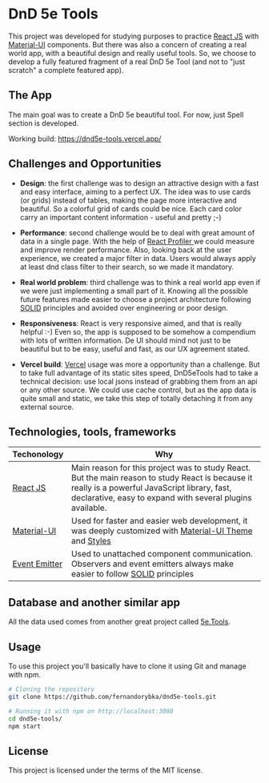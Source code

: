 # DnD 5e Tools

This project was developed for studying purposes to practice [React JS](https://reactjs.org/) with [Material-UI](https://material-ui.com/) components. But there was also a concern of creating a real world app, with a beautiful design and really useful tools. So, we choose to develop a fully featured fragment of a real DnD 5e Tool (and not to "just scratch" a complete featured app). 

## The App
The main goal was to create a DnD 5e beautiful tool. For now, just Spell section is developed.

Working build: https://dnd5e-tools.vercel.app/

## Challenges and Opportunities
- **Design**: the first challenge was to design an attractive design with a fast and easy interface, aiming to a perfect UX. The idea was to use cards (or grids) instead of tables, making the page more interactive and beautiful. 
So a colorful grid of cards could be nice. Each card color carry an important content information - useful and pretty ;-)
 
- **Performance**: second challenge would be to deal with great amount of data in a single page. With the help of [React Profiler ](https://reactjs.org/docs/profiler.html) we could measure and improve render performance. Also, looking back at the user experience, we created a major filter in data. Users would always apply at least dnd class filter to their search, so we made it mandatory.

- **Real world problem**: third challenge was to think a real world app even if we were just implementing a small part of it. Knowing all the possible future features made easier to choose a project architecture following [SOLID](https://en.wikipedia.org/wiki/SOLID) principles and avoided over engineering or poor design.

- **Responsiveness**: React is very responsive aimed, and that is really helpful :-) Even so, the app is supposed to be somehow a compendium with lots of written information. De UI should mind not just to be beautiful but to be easy, useful and fast, as our UX agreement stated. 

- **Vercel build**: [Vercel](https://vercel.com/) usage was more a opportunity than a challenge. But to take full advantage of its static sites speed, DnD5eTools had to take a technical decision: use local jsons instead of grabbing them from an api or any other source. We could use cache control, but as the app data is quite small and static, we take this step of totally detaching it from any external source.


## Technologies, tools, frameworks
|Techonology |Why|
|-----------------------|-----------------|
|[React JS](https://reactjs.org/) |Main reason for this project was to study React. But the main reason to study React is because it really is a powerful JavaScript library, fast, declarative, easy to expand with several plugins available. |
|[Material-UI](https://material-ui.com/) |Used for  faster and easier web development, it was deeply customized with [Material-UI Theme](https://material-ui.com/customization/default-theme/#default-theme) and [Styles](https://material-ui.com/styles/api/#api)
|[Event Emitter](https://github.com/primus/eventemitter3) |Used to unattached component communication. Observers and event emitters always make easier to follow [SOLID](https://en.wikipedia.org/wiki/SOLID) principles |

## Database and another similar app
All the data used comes from another great project called [5e.Tools](https://5e.tools/). 

## Usage
To use this project you'll basically have to clone it using Git and manage with npm.

```sh
# Cloning the repository
git clone https://github.com/fernandorybka/dnd5e-tools.git

# Running it with npm on http://localhost:3000
cd dnd5e-tools/
npm start
```

## License
This project is licensed under the terms of the MIT license.